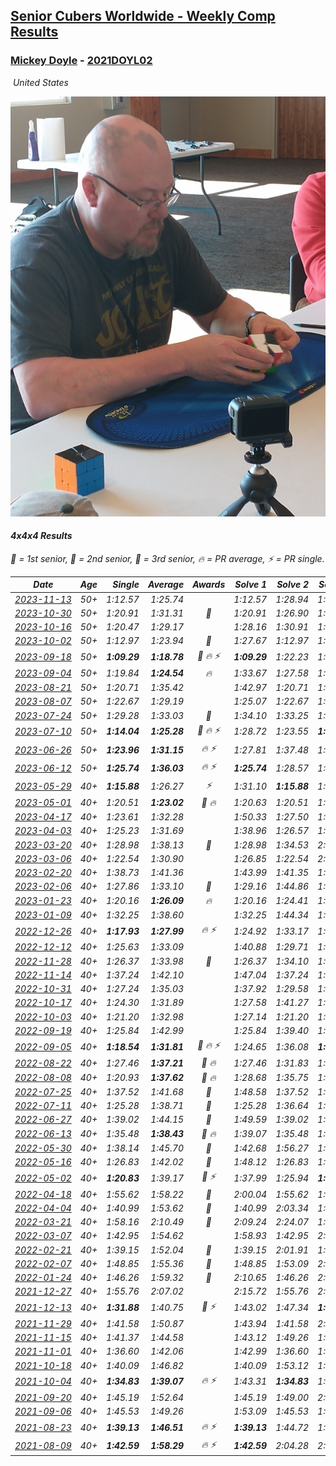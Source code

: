<style>table {white-space: nowrap;}</style>
<link rel="stylesheet" type="text/css" href="/scw-comp/css/flags.css" />

## [Senior Cubers Worldwide - Weekly Comp Results](/scw-comp/results/)
### [Mickey Doyle](README.md) - [2021DOYL02](https://www.worldcubeassociation.org/persons/2021DOYL02?event=444)

<i class="flag flag-US" />&nbsp;United States

![Mickey Doyle](1644595509.jpg)

#### 4x4x4 Results

<span style="white-space: nowrap;">🥇 = 1st senior</span>, <span style="white-space: nowrap;">🥈 = 2nd senior</span>, <span style="white-space: nowrap;">🥉 = 3rd senior</span>, <span style="white-space: nowrap;">🔥 = PR average</span>, <span style="white-space: nowrap;">⚡ = PR single</span>.

| Date | Age | Single | Average | Awards | Solve 1 | Solve 2 | Solve 3 | Solve 4 | Solve 5 | Video |
| :--: | :--: | --: | --: | :--: | --: | --: | --: | --: | --: | :-- |
| [2023-11-13](../../results/2023-11-13/444.md) | 50+ | 1:12.57 | 1:25.74 |  | 1:12.57 | 1:28.94 | 1:29.97 | 1:18.32 | 1:56.31 | [Desktop](https://www.facebook.com/events/1374628593479428/permalink/1381637869445167) / [Mobile](https://m.facebook.com/events/1374628593479428?view=permalink&id=1381637869445167) |
| [2023-10-30](../../results/2023-10-30/444.md) | 50+ | 1:20.91 | 1:31.31 | 🥉 | 1:20.91 | 1:26.90 | 1:30.73 | 1:36.29 | 1:42.33 | [Desktop](https://www.facebook.com/events/366558396032988/permalink/372852765403551) / [Mobile](https://m.facebook.com/events/366558396032988?view=permalink&id=372852765403551) |
| [2023-10-16](../../results/2023-10-16/444.md) | 50+ | 1:20.47 | 1:29.17 |  | 1:28.16 | 1:30.91 | 1:20.47 | 1:32.82 | 1:28.45 | [Desktop](https://www.facebook.com/events/754076313399498/permalink/762101319263664) / [Mobile](https://m.facebook.com/events/754076313399498?view=permalink&id=762101319263664) |
| [2023-10-02](../../results/2023-10-02/444.md) | 50+ | 1:12.97 | 1:23.94 | 🥉 | 1:27.67 | 1:12.97 | 1:26.49 | 1:17.66 | 1:33.10 | [Desktop](https://www.facebook.com/events/370105888672980/permalink/377416957941873) / [Mobile](https://m.facebook.com/events/370105888672980?view=permalink&id=377416957941873) |
| [2023-09-18](../../results/2023-09-18/444.md) | 50+ | **1:09.29** | **1:18.78** | 🥈 🔥 ⚡ | **1:09.29** | 1:22.23 | 1:16.03 | 1:18.08 | 1:26.67 | [Desktop](https://www.facebook.com/events/3507561106126011/permalink/3516607875221334) / [Mobile](https://m.facebook.com/events/3507561106126011?view=permalink&id=3516607875221334) |
| [2023-09-04](../../results/2023-09-04/444.md) | 50+ | 1:19.84 | **1:24.54** | 🔥 | 1:33.67 | 1:27.58 | 1:20.95 | 1:19.84 | 1:25.08 | [Desktop](https://www.facebook.com/events/2764998176984627/permalink/2775131599304618) / [Mobile](https://m.facebook.com/events/2764998176984627?view=permalink&id=2775131599304618) |
| [2023-08-21](../../results/2023-08-21/444.md) | 50+ | 1:20.71 | 1:35.42 |  | 1:42.97 | 1:20.71 | 1:23.20 | 1:40.09 | 1:44.50 | [Desktop](https://www.facebook.com/events/605466225085334/permalink/612058434426113) / [Mobile](https://m.facebook.com/events/605466225085334?view=permalink&id=612058434426113) |
| [2023-08-07](../../results/2023-08-07/444.md) | 50+ | 1:22.67 | 1:29.19 |  | 1:25.07 | 1:22.67 | 1:33.94 | 1:41.28 | 1:28.57 | [Desktop](https://www.facebook.com/events/310216218066087/permalink/316705847417124) / [Mobile](https://m.facebook.com/events/310216218066087?view=permalink&id=316705847417124) |
| [2023-07-24](../../results/2023-07-24/444.md) | 50+ | 1:29.28 | 1:33.03 | 🥉 | 1:34.10 | 1:33.25 | 1:29.28 | 1:35.84 | 1:31.74 | [Desktop](https://www.facebook.com/events/3448294872104342/permalink/3454622744804888) / [Mobile](https://m.facebook.com/events/3448294872104342?view=permalink&id=3454622744804888) |
| [2023-07-10](../../results/2023-07-10/444.md) | 50+ | **1:14.04** | **1:25.28** | 🥉 🔥 ⚡ | 1:28.72 | 1:23.55 | **1:14.04** | 1:26.39 | 1:25.89 | [Desktop](https://www.facebook.com/events/972057793917824/permalink/978763766580560) / [Mobile](https://m.facebook.com/events/972057793917824?view=permalink&id=978763766580560) |
| [2023-06-26](../../results/2023-06-26/444.md) | 50+ | **1:23.96** | **1:31.15** | 🔥 ⚡ | 1:27.81 | 1:37.48 | 1:36.46 | **1:23.96** | 1:29.19 | [Desktop](https://www.facebook.com/events/1935666300144840/permalink/1943572879354182) / [Mobile](https://m.facebook.com/events/1935666300144840?view=permalink&id=1943572879354182) |
| [2023-06-12](../../results/2023-06-12/444.md) | 50+ | **1:25.74** | **1:36.03** | 🔥 ⚡ | **1:25.74** | 1:28.57 | 1:38.93 | 1:40.60 | 1:52.18 | [Desktop](https://www.facebook.com/events/575948201291091/permalink/582390240646887) / [Mobile](https://m.facebook.com/events/575948201291091?view=permalink&id=582390240646887) |
| [2023-05-29](../../results/2023-05-29/444.md) | 40+ | **1:15.88** | 1:26.27 | ⚡ | 1:31.10 | **1:15.88** | 1:37.42 | 1:17.17 | 1:30.54 | [Desktop](https://www.facebook.com/events/769039921377061/permalink/776286283985758) / [Mobile](https://m.facebook.com/events/769039921377061?view=permalink&id=776286283985758) |
| [2023-05-01](../../results/2023-05-01/444.md) | 40+ | 1:20.51 | **1:23.02** | 🥉 🔥 | 1:20.63 | 1:20.51 | 1:26.05 | 1:22.40 | 1:26.03 | [Desktop](https://www.facebook.com/events/1554845911676556/permalink/1562945077533306) / [Mobile](https://m.facebook.com/events/1554845911676556?view=permalink&id=1562945077533306) |
| [2023-04-17](../../results/2023-04-17/444.md) | 40+ | 1:23.61 | 1:32.28 |  | 1:50.33 | 1:27.50 | 1:30.69 | 1:38.64 | 1:23.61 | [Desktop](https://www.facebook.com/events/175752445390498/permalink/183803927918683) / [Mobile](https://m.facebook.com/events/175752445390498?view=permalink&id=183803927918683) |
| [2023-04-03](../../results/2023-04-03/444.md) | 40+ | 1:25.23 | 1:31.69 |  | 1:38.96 | 1:26.57 | 1:48.08 | 1:25.23 | 1:29.54 | [Desktop](https://www.facebook.com/events/1352032565369803/permalink/1359082431331483) / [Mobile](https://m.facebook.com/events/1352032565369803?view=permalink&id=1359082431331483) |
| [2023-03-20](../../results/2023-03-20/444.md) | 40+ | 1:28.98 | 1:38.13 | 🥉 | 1:28.98 | 1:34.53 | 2:11.80 | 1:38.80 | 1:41.07 | [Desktop](https://www.facebook.com/events/1273456476928238/permalink/1279401819667037) / [Mobile](https://m.facebook.com/events/1273456476928238?view=permalink&id=1279401819667037) |
| [2023-03-06](../../results/2023-03-06/444.md) | 40+ | 1:22.54 | 1:30.90 |  | 1:26.85 | 1:22.54 | 2:26.81 | 1:29.04 | 1:36.80 | [Desktop](https://www.facebook.com/events/1616007312171296/permalink/1622892764816084) / [Mobile](https://m.facebook.com/events/1616007312171296?view=permalink&id=1622892764816084) |
| [2023-02-20](../../results/2023-02-20/444.md) | 40+ | 1:38.73 | 1:41.36 |  | 1:43.99 | 1:41.35 | 1:38.73 | DNS | DNS | [Desktop](https://www.facebook.com/events/751205503064846/permalink/758973902288006) / [Mobile](https://m.facebook.com/events/751205503064846?view=permalink&id=758973902288006) |
| [2023-02-06](../../results/2023-02-06/444.md) | 40+ | 1:27.86 | 1:33.10 | 🥉 | 1:29.16 | 1:44.86 | 1:27.86 | 1:28.72 | 1:41.43 | [Desktop](https://www.facebook.com/events/1884353481903829/permalink/1894773377528506) / [Mobile](https://m.facebook.com/events/1884353481903829?view=permalink&id=1894773377528506) |
| [2023-01-23](../../results/2023-01-23/444.md) | 40+ | 1:20.16 | **1:26.09** | 🔥 | 1:20.16 | 1:24.41 | 1:32.85 | 1:31.18 | 1:22.69 | [Desktop](https://www.facebook.com/events/509798861140910/permalink/517689220351874) / [Mobile](https://m.facebook.com/events/509798861140910?view=permalink&id=517689220351874) |
| [2023-01-09](../../results/2023-01-09/444.md) | 40+ | 1:32.25 | 1:38.60 |  | 1:32.25 | 1:44.34 | 1:39.20 | DNS | DNS | [Desktop](https://www.facebook.com/events/1531132474062600/permalink/1540852486423932) / [Mobile](https://m.facebook.com/events/1531132474062600?view=permalink&id=1540852486423932) |
| [2022-12-26](../../results/2022-12-26/444.md) | 40+ | **1:17.93** | **1:27.99** | 🔥 ⚡ | 1:24.92 | 1:33.17 | 1:25.87 | **1:17.93** | 1:36.34 | [Desktop](https://www.facebook.com/events/699260168471197/permalink/708016687595545) / [Mobile](https://m.facebook.com/events/699260168471197?view=permalink&id=708016687595545) |
| [2022-12-12](../../results/2022-12-12/444.md) | 40+ | 1:25.63 | 1:33.09 |  | 1:40.88 | 1:29.71 | 1:25.63 | 1:49.41 | 1:28.68 | [Desktop](https://www.facebook.com/events/1310297966473638/permalink/1321105125392922) / [Mobile](https://m.facebook.com/events/1310297966473638?view=permalink&id=1321105125392922) |
| [2022-11-28](../../results/2022-11-28/444.md) | 40+ | 1:26.37 | 1:33.98 | 🥉 | 1:26.37 | 1:34.10 | 1:26.83 | 1:41.33 | 1:41.01 | [Desktop](https://www.facebook.com/events/1208453943094393/permalink/1218218408784613) / [Mobile](https://m.facebook.com/events/1208453943094393?view=permalink&id=1218218408784613) |
| [2022-11-14](../../results/2022-11-14/444.md) | 40+ | 1:37.24 | 1:42.10 |  | 1:47.04 | 1:37.24 | 1:42.03 | DNS | DNS | [Desktop](https://www.facebook.com/events/823524585526773/permalink/833083394570892) / [Mobile](https://m.facebook.com/events/823524585526773?view=permalink&id=833083394570892) |
| [2022-10-31](../../results/2022-10-31/444.md) | 40+ | 1:27.24 | 1:35.03 |  | 1:37.92 | 1:29.58 | 1:27.24 | 1:37.60 | 1:37.90 | [Desktop](https://www.facebook.com/events/635474734791505/permalink/639598871045758) / [Mobile](https://m.facebook.com/events/635474734791505?view=permalink&id=639598871045758) |
| [2022-10-17](../../results/2022-10-17/444.md) | 40+ | 1:24.30 | 1:31.89 |  | 1:27.58 | 1:41.27 | 1:29.62 | 1:38.48 | 1:24.30 | [Desktop](https://www.facebook.com/events/5873184052742514/permalink/5907471599313759) / [Mobile](https://m.facebook.com/events/5873184052742514?view=permalink&id=5907471599313759) |
| [2022-10-03](../../results/2022-10-03/444.md) | 40+ | 1:21.20 | 1:32.98 |  | 1:27.14 | 1:21.20 | 1:29.61 | 1:48.94 | 1:42.18 | [Desktop](https://www.facebook.com/events/815539682815599/permalink/821321352237432) / [Mobile](https://m.facebook.com/events/815539682815599?view=permalink&id=821321352237432) |
| [2022-09-19](../../results/2022-09-19/444.md) | 40+ | 1:25.84 | 1:42.99 |  | 1:25.84 | 1:39.40 | 1:46.60 | 1:42.98 | 2:32.18 | [Desktop](https://www.facebook.com/events/450657513693488/permalink/456653049760601) / [Mobile](https://m.facebook.com/events/450657513693488?view=permalink&id=456653049760601) |
| [2022-09-05](../../results/2022-09-05/444.md) | 40+ | **1:18.54** | **1:31.81** | 🥉 🔥 ⚡ | 1:24.65 | 1:36.08 | **1:18.54** | 1:38.94 | 1:34.69 | [Desktop](https://www.facebook.com/events/448393960648054/permalink/458191606334956) / [Mobile](https://m.facebook.com/events/448393960648054?view=permalink&id=458191606334956) |
| [2022-08-22](../../results/2022-08-22/444.md) | 40+ | 1:27.46 | **1:37.21** | 🥉 🔥 | 1:27.46 | 1:31.83 | 1:35.58 | 1:46.72 | 1:44.21 | [Desktop](https://www.facebook.com/events/542579854309231/permalink/551101573457059) / [Mobile](https://m.facebook.com/events/542579854309231?view=permalink&id=551101573457059) |
| [2022-08-08](../../results/2022-08-08/444.md) | 40+ | 1:20.93 | **1:37.62** | 🥉 🔥 | 1:28.68 | 1:35.75 | 1:20.93 | 1:55.05 | 1:48.44 | [Desktop](https://www.facebook.com/events/619445529768906/permalink/625259725854153) / [Mobile](https://m.facebook.com/events/619445529768906?view=permalink&id=625259725854153) |
| [2022-07-25](../../results/2022-07-25/444.md) | 40+ | 1:37.52 | 1:41.68 | 🥈 | 1:48.58 | 1:37.52 | 1:38.94 | DNS | DNS | [Desktop](https://www.facebook.com/events/1016110945736319/permalink/1024584544888959) / [Mobile](https://m.facebook.com/events/1016110945736319?view=permalink&id=1024584544888959) |
| [2022-07-11](../../results/2022-07-11/444.md) | 40+ | 1:25.28 | 1:38.71 | 🥉 | 1:25.28 | 1:36.64 | 1:48.15 | 1:33.48 | 1:46.00 | [Desktop](https://www.facebook.com/events/443186990742814/permalink/451136806614499) / [Mobile](https://m.facebook.com/events/443186990742814?view=permalink&id=451136806614499) |
| [2022-06-27](../../results/2022-06-27/444.md) | 40+ | 1:39.02 | 1:44.15 | 🥉 | 1:49.59 | 1:39.02 | 1:43.84 | DNS | DNS | [Desktop](https://www.facebook.com/events/605852520957703/permalink/615379350005020) / [Mobile](https://m.facebook.com/events/605852520957703?view=permalink&id=615379350005020) |
| [2022-06-13](../../results/2022-06-13/444.md) | 40+ | 1:35.48 | **1:38.43** | 🥈 🔥 | 1:39.07 | 1:35.48 | 1:40.74 | DNS | DNS | [Desktop](https://www.facebook.com/events/515728940298305/permalink/524669622737570) / [Mobile](https://m.facebook.com/events/515728940298305?view=permalink&id=524669622737570) |
| [2022-05-30](../../results/2022-05-30/444.md) | 40+ | 1:38.14 | 1:45.70 | 🥈 | 1:42.68 | 1:56.27 | 1:38.14 | DNS | DNS | [Desktop](https://www.facebook.com/events/1031249797503298/permalink/1039740926654185) / [Mobile](https://m.facebook.com/events/1031249797503298?view=permalink&id=1039740926654185) |
| [2022-05-16](../../results/2022-05-16/444.md) | 40+ | 1:26.83 | 1:42.02 | 🥈 | 1:48.12 | 1:26.83 | 1:48.29 | 1:29.64 | 2:03.05 | [Desktop](https://www.facebook.com/events/335240368547011/permalink/343778414359873) / [Mobile](https://m.facebook.com/events/335240368547011?view=permalink&id=343778414359873) |
| [2022-05-02](../../results/2022-05-02/444.md) | 40+ | **1:20.83** | 1:39.17 | 🥉 ⚡ | 1:37.99 | 1:25.94 | **1:20.83** | 1:53.57 | 2:03.88 | [Desktop](https://www.facebook.com/events/766988371376362/permalink/776471237094742) / [Mobile](https://m.facebook.com/events/766988371376362?view=permalink&id=776471237094742) |
| [2022-04-18](../../results/2022-04-18/444.md) | 40+ | 1:55.62 | 1:58.22 | 🥉 | 2:00.04 | 1:55.62 | 1:59.01 | DNS | DNS | [Desktop](https://www.facebook.com/events/651121915952604/permalink/659418955122900) / [Mobile](https://m.facebook.com/events/651121915952604?view=permalink&id=659418955122900) |
| [2022-04-04](../../results/2022-04-04/444.md) | 40+ | 1:40.99 | 1:53.62 | 🥉 | 1:40.99 | 2:03.34 | 1:56.52 | DNS | DNS | [Desktop](https://www.facebook.com/events/405703218032158/permalink/413918263877320) / [Mobile](https://m.facebook.com/events/405703218032158?view=permalink&id=413918263877320) |
| [2022-03-21](../../results/2022-03-21/444.md) | 40+ | 1:58.16 | 2:10.49 | 🥉 | 2:09.24 | 2:24.07 | 1:58.16 | DNS | DNS | [Desktop](https://www.facebook.com/events/498666361787423/permalink/507304534256939) / [Mobile](https://m.facebook.com/events/498666361787423?view=permalink&id=507304534256939) |
| [2022-03-07](../../results/2022-03-07/444.md) | 40+ | 1:42.95 | 1:54.62 |  | 1:58.93 | 1:42.95 | 2:01.98 | DNS | DNS | [Desktop](https://www.facebook.com/events/535512814493645/permalink/542678563777070) / [Mobile](https://m.facebook.com/events/535512814493645?view=permalink&id=542678563777070) |
| [2022-02-21](../../results/2022-02-21/444.md) | 40+ | 1:39.15 | 1:52.04 | 🥉 | 1:39.15 | 2:01.91 | 1:55.06 | DNS | DNS | [Desktop](https://www.facebook.com/events/627504321814800/permalink/634393107792588) / [Mobile](https://m.facebook.com/events/627504321814800?view=permalink&id=634393107792588) |
| [2022-02-07](../../results/2022-02-07/444.md) | 40+ | 1:48.85 | 1:55.36 | 🥈 | 1:48.85 | 1:53.09 | 2:04.14 | DNS | DNS | [Desktop](https://www.facebook.com/events/348205073823528/permalink/356400863003949) / [Mobile](https://m.facebook.com/events/348205073823528?view=permalink&id=356400863003949) |
| [2022-01-24](../../results/2022-01-24/444.md) | 40+ | 1:46.26 | 1:59.32 | 🥉 | 2:10.65 | 1:46.26 | 2:01.05 | DNS | DNS | [Desktop](https://www.facebook.com/events/344062540912272/permalink/348589920459534) / [Mobile](https://m.facebook.com/events/344062540912272?view=permalink&id=348589920459534) |
| [2021-12-27](../../results/2021-12-27/444.md) | 40+ | 1:55.76 | 2:07.02 |  | 2:15.72 | 1:55.76 | 2:09.58 | DNS | DNS | [Desktop](https://www.facebook.com/events/364077578855426/permalink/372243174705533) / [Mobile](https://m.facebook.com/events/364077578855426?view=permalink&id=372243174705533) |
| [2021-12-13](../../results/2021-12-13/444.md) | 40+ | **1:31.88** | 1:40.75 | 🥉 ⚡ | 1:43.02 | 1:47.34 | **1:31.88** | DNS | DNS | [Desktop](https://www.facebook.com/events/924976574796430/permalink/932808680679886) / [Mobile](https://m.facebook.com/events/924976574796430?view=permalink&id=932808680679886) |
| [2021-11-29](../../results/2021-11-29/444.md) | 40+ | 1:41.58 | 1:50.87 |  | 1:43.94 | 1:41.58 | 2:07.08 | DNS | DNS | [Desktop](https://www.facebook.com/events/293852429335502/permalink/302201261833952) / [Mobile](https://m.facebook.com/events/293852429335502?view=permalink&id=302201261833952) |
| [2021-11-15](../../results/2021-11-15/444.md) | 40+ | 1:41.37 | 1:44.58 |  | 1:43.12 | 1:49.26 | 1:41.37 | DNS | DNS | [Desktop](https://www.facebook.com/events/1073199523496198/permalink/1081163526033131) / [Mobile](https://m.facebook.com/events/1073199523496198?view=permalink&id=1081163526033131) |
| [2021-11-01](../../results/2021-11-01/444.md) | 40+ | 1:36.60 | 1:42.06 |  | 1:42.99 | 1:36.60 | 1:46.60 | DNS | DNS | [Desktop](https://www.facebook.com/events/1122485874951081/permalink/1126966781169657) / [Mobile](https://m.facebook.com/events/1122485874951081?view=permalink&id=1126966781169657) |
| [2021-10-18](../../results/2021-10-18/444.md) | 40+ | 1:40.09 | 1:46.82 |  | 1:40.09 | 1:53.12 | 1:47.26 | DNS | DNS | [Desktop](https://www.facebook.com/events/917344582209340/permalink/926569524620179) / [Mobile](https://m.facebook.com/events/917344582209340?view=permalink&id=926569524620179) |
| [2021-10-04](../../results/2021-10-04/444.md) | 40+ | **1:34.83** | **1:39.07** | 🔥 ⚡ | 1:43.31 | **1:34.83** | 1:39.07 | DNS | DNS | [Desktop](https://www.facebook.com/events/150603127207792/permalink/157454826522622) / [Mobile](https://m.facebook.com/events/150603127207792?view=permalink&id=157454826522622) |
| [2021-09-20](../../results/2021-09-20/444.md) | 40+ | 1:45.19 | 1:52.64 |  | 1:45.19 | 1:49.00 | 2:03.73 | DNS | DNS | [Desktop](https://www.facebook.com/events/4223726381008841/permalink/4268369963211149) / [Mobile](https://m.facebook.com/events/4223726381008841?view=permalink&id=4268369963211149) |
| [2021-09-06](../../results/2021-09-06/444.md) | 40+ | 1:45.53 | 1:49.26 |  | 1:53.09 | 1:45.53 | 1:49.17 | DNS | DNS | [Desktop](https://www.facebook.com/events/899313470960376/permalink/908279546730435) / [Mobile](https://m.facebook.com/events/899313470960376?view=permalink&id=908279546730435) |
| [2021-08-23](../../results/2021-08-23/444.md) | 40+ | **1:39.13** | **1:46.51** | 🔥 ⚡ | **1:39.13** | 1:44.72 | 1:55.68 | DNS | DNS | [Desktop](https://www.facebook.com/events/1108693076205590/permalink/1117107688697462) / [Mobile](https://m.facebook.com/events/1108693076205590?view=permalink&id=1117107688697462) |
| [2021-08-09](../../results/2021-08-09/444.md) | 40+ | **1:42.59** | **1:58.29** | 🔥 ⚡ | **1:42.59** | 2:04.28 | 2:07.99 | DNS | DNS | [Desktop](https://www.facebook.com/events/2863148610663733/permalink/2872315869747007) / [Mobile](https://m.facebook.com/events/2863148610663733?view=permalink&id=2872315869747007) |


<!-- Global site tag (gtag.js) - Google Analytics -->
<script async src="https://www.googletagmanager.com/gtag/js?id=UA-86348435-3"></script>
<script>window.dataLayer = window.dataLayer || []; function gtag() {dataLayer.push(arguments);} gtag('js', new Date()); gtag('config', 'UA-86348435-3');</script>
